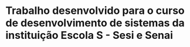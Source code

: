 # Trabalho desenvolvido para o curso de desenvolvimento de sistemas da instituição Escola S - Sesi e Senai